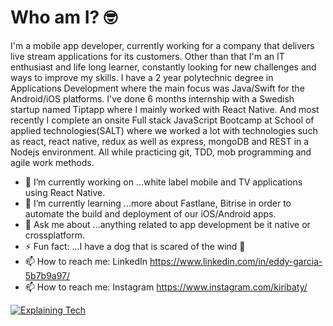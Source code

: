 
<!--
**kirizhu/kirizhu** is a ✨ _special_ ✨ repository because its `README.md` (this file) appears on your GitHub profile.

Here are some ideas to get you started:

- 🔭 I’m currently working on ...
- 🌱 I’m currently learning ...
- 👯 I’m looking to collaborate on ...
- 🤔 I’m looking for help with ...
- 💬 Ask me about ...
- 📫 How to reach me: ...
- 😄 Pronouns: ...
- ⚡ Fun fact: ...
-->

# Who am I? 🤓
I'm a mobile app developer, currently working for a company that delivers live stream applications for its customers. Other than that I'm an IT enthusiast and life long learner, constantly looking for new challenges and ways to improve my skills. I have a 2 year polytechnic degree in Applications Development where the main focus was Java/Swift for the Android/iOS platforms. I've done 6 months internship with a Swedish startup named Tiptapp where I mainly worked with React Native. And most recently I complete an onsite Full stack JavaScript Bootcamp at School of applied technologies(SALT) where we worked a lot with technologies such as react, react native, redux as well as express, mongoDB and REST in a Nodejs environment. All while practicing git, TDD, mob programming and agile work methods.

- 🔭 I’m currently working on ...white label mobile and TV applications using React Native.
- 🌱 I’m currently learning ...more about Fastlane, Bitrise in order to automate the build and deployment of our iOS/Android apps.
- 💬 Ask me about ...anything related to app development be it native or crossplatform.
- ⚡ Fun fact: ...I have a dog that is scared of the wind 🤣
- 📫 How to reach me: LinkedIn https://www.linkedin.com/in/eddy-garcia-5b7b9a97/
- 📫 How to reach me: Instagram https://www.instagram.com/kiribaty/

[![Explaining Tech](https://i.postimg.cc/s29H0wjR/Ska-rmavbild-2020-11-05-kl-14-13-15.png)](http://www.youtube.com/watch?v=GpN9lMbD6pw&t "Explaining Tech")
